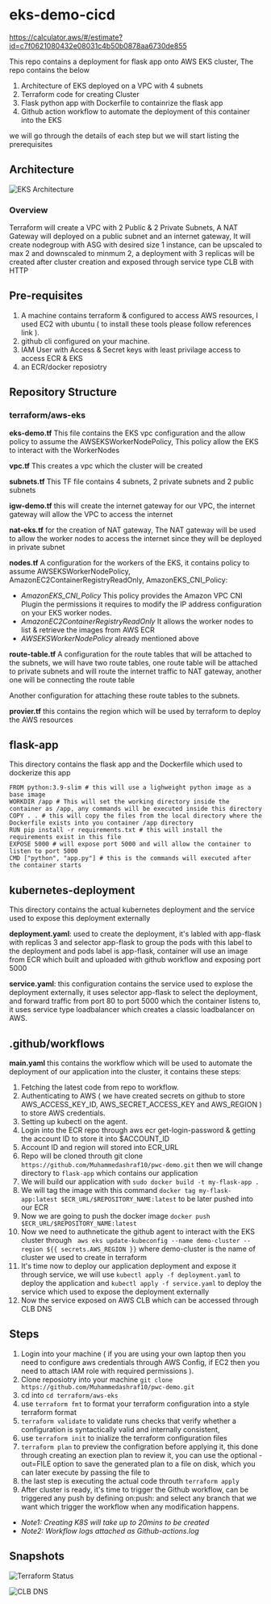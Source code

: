 # eks-demo-cicd

https://calculator.aws/#/estimate?id=c7f0621080432e08031c4b50b0878aa6730de855

This repo contains a deployment for flask app onto AWS EKS cluster, The repo contains the below

1. Architecture of EKS deployed on a VPC with 4 subnets
2. Terraform code for creating Cluster
3. Flask python app with Dockerfile to containrize the flask app
4. Github action workflow to automate the deployment of this container into the EKS

we will go through the details of each step but we will start listing the prerequisites 

## Architecture

![EKS Architecture](https://github.com/Muhammedashraf10/pwc-demo/blob/main/EKS-demo.drawio.png)

### Overview

Terraform will create a VPC with 2 Public & 2 Private Subnets, A NAT Gateway will deployed on a public subnet and an internet gateway, It will create nodegroup with ASG with desired size 1 instance, can be upscaled to max 2 and downscaled to minmum 2, a deployment with 3 replicas will be created after cluster creation and exposed through service type CLB with HTTP  

## Pre-requisites

1. A machine contains terraform & configured to access AWS resources,  I used EC2 with ubuntu ( to install these tools please follow references link ).
2. github cli configured on your machine.
3. IAM User with Access & Secret keys with least privilage access to access ECR & EKS
4. an ECR/docker reposiotry 

## Repository Structure

### terraform/aws-eks 

**eks-demo.tf**
This file contains the EKS vpc configuration and the allow policy to assume the AWSEKSWorkerNodePolicy, This policy allow the EKS to interact with the WorkerNodes 

**vpc.tf**
This creates a vpc which the cluster will be created

**subnets.tf**
This TF file contains 4 subnets, 2 private subnets and 2 public subnets

**igw-demo.tf**
this will create the internet gateway for our VPC, the internet gateway will allow the VPC to access the internet 

**nat-eks.tf**
for the creation of NAT gateway, The NAT gateway will be used to allow the worker nodes to access the internet since they will be deployed in private subnet

**nodes.tf**
A configuration for the workers of the EKS, it contains policy to assume AWSEKSWorkerNodePolicy, AmazonEC2ContainerRegistryReadOnly, AmazonEKS_CNI_Policy:
- *AmazonEKS_CNI_Policy* This policy provides the Amazon VPC CNI Plugin the permissions it requires to modify the IP address configuration on your EKS worker nodes.
- *AmazonEC2ContainerRegistryReadOnly* It allows the worker nodes to list & retrieve the images from AWS ECR
- *AWSEKSWorkerNodePolicy* already mentioned above

**route-table.tf**
A configuration for the route tables that will be attached to the subnets, we will have two route tables, one route table will be attached to private subnets and will route the internet traffic to NAT gateway, another one will be connecting the route table 

Another configuration for attaching these route tables to the subnets.

**provier.tf**
this contains the region which will be used by terraform to deploy the AWS resources

## flask-app
This directory contains the flask app and the Dockerfile which used to dockerize this app

```
FROM python:3.9-slim # this will use a lighweight python image as a base image
WORKDIR /app # This will set the working directory inside the container as /app, any commands will be executed inside this directory
COPY . . # this will copy the files from the local directory where the Dockerfile exists into you container /app directory 
RUN pip install -r requirements.txt # this will install the requirements exist in this file
EXPOSE 5000 # will expose port 5000 and will allow the container to listen to port 5000
CMD ["python", "app.py"] # this is the commands will executed after the container starts

```
## kubernetes-deployment
This directory contains the actual kubernetes deployment and the service used to expose this deployment externally

**deployment.yaml**: used to create the deployment, it's labled with app-flask with replicas 3 and selector app-flask to group the pods with this label to the deployment and pods label is app-flask, container will use an image from ECR which built and uploaded with github workflow and exposing port 5000

**service.yaml**: this configuration contains the service used to explose the deployment externally, it uses selector app-flask to select the deployment, and forward traffic from port 80 to port 5000 which the container listens to, it uses service type loadbalancer which creates a classic loadbalancer on AWS.

## .github/workflows
**main.yaml** this contains the workflow which will be used to automate the deployment of our application into the cluster, it contains these steps:
1. Fetching the latest code from repo to workflow.
2. Authenticating to AWS ( we have created secrets on github to store AWS_ACCESS_KEY_ID, AWS_SECRET_ACCESS_KEY and AWS_REGION ) to store AWS credentials.
3. Setting up kubectl on the agent.
4. Login into the ECR repo through aws ecr get-login-password & getting the account ID to store it into $ACCOUNT_ID
5. Account ID and region will stored into ECR_URL
6. Repo will be cloned throuth git clone `https://github.com/Muhammedashraf10/pwc-demo.git` then we will change directory to `flask-app` which contains our application
7. We will build our application with `sudo docker build -t my-flask-app .`
8. We will tag the image with this command `docker tag my-flask-app:latest $ECR_URL/$REPOSITORY_NAME:latest` to be later pushed into our ECR
9. Now we are going to push the docker image `docker push $ECR_URL/$REPOSITORY_NAME:latest`
10. Now we need to authneticate the github agent to interact with the EKS cluster through ` aws eks update-kubeconfig --name demo-cluster --region ${{ secrets.AWS_REGION }}` where demo-cluster is the name of cluster we used to create in terraform
11. It's time now to deploy our application deployment and expose it through service, we will use `kubectl apply -f deployment.yaml` to deploy the application and `kubectl apply -f service.yaml` to deploy the service which used to expose the deployment externally
12. Now the service exposed on AWS CLB which can be accessed through CLB DNS

## Steps
1. Login into your machine ( if you are using your own laptop then you need to configure aws credentials through AWS Config, if EC2 then you need to attach IAM role with required permissions ).
2. Clone reposiotry into your machine `git clone https://github.com/Muhammedashraf10/pwc-demo.git`
3. cd into `cd terraform/aws-eks`
4. use `terraform fmt` to format your terraform configuration into a style terraform format
5. `terraform validate` to validate runs checks that verify whether a configuration is syntactically valid and internally consistent, 
6. use `terraform init` to inialize the  terraform configuration files
7. `terraform plan` to preview the configration before applying it, this done through creating an exection plan to review it, you can use the optional -out=FILE option to save the generated plan to a file on disk, which you can later execute by passing the file to
8. the last step is executing the actual code throuth `terraform apply`
9. After cluster is ready, it's time to trigger the Github workflow, can be triggered any push by defining on:push: and select any branch that we want which trigger the workflow when any modification happens.

- *Note1: Creating K8S will take up to 20mins to be created*
- *Note2: Workflow logs attached as Github-actions.log*

## Snapshots

![Terraform Status](https://github.com/Muhammedashraf10/pwc-demo/blob/main/snapshots/1.png)


![CLB DNS](https://github.com/Muhammedashraf10/pwc-demo/blob/main/snapshots/2.png)



